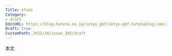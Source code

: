 ```yaml
---
Title: efsds
Category:
- draft
EditURL: https://blog.hatena.ne.jp/sotyo_gbf/sotyo-gbf.hatenablog.com/atom/entry/4207112889924331176
Draft: true
CustomPath: 2022/10/issue_345/draft
---
```


本文
